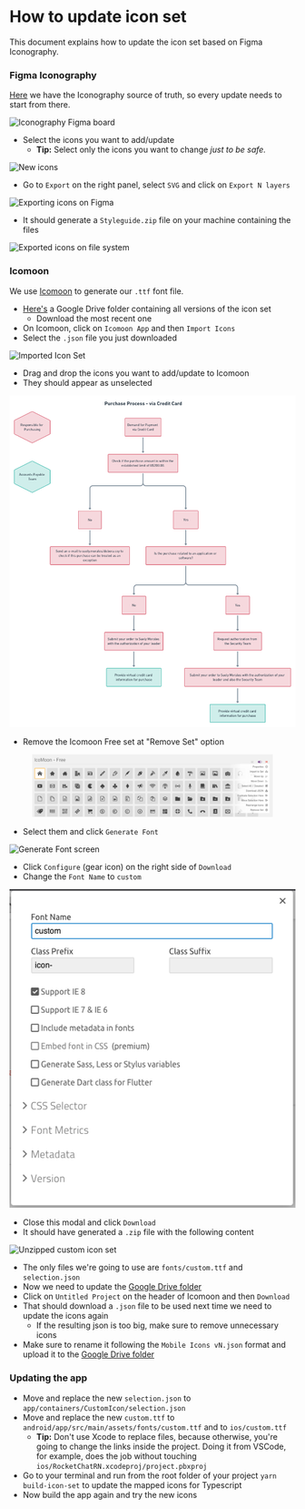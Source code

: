 # How to update icon set

This document explains how to update the icon set based on Figma Iconography.

### Figma Iconography

[Here](https://www.figma.com/file/W1fsDedouj59h65GBTkyvj/Iconography?type=design\&node-id=110-41\&mode=design\&t=ReKFo21nbuTUjsPG-0) we have the Iconography source of truth, so every update needs to start from there.

![Iconography Figma board](<../../../../.gitbook/assets/image (28) (1).png>)

* Select the icons you want to add/update
  * **Tip:** Select only the icons you want to change _just to be safe._

![New icons](<../../../../.gitbook/assets/image (34) (1).png>)

* Go to `Export` on the right panel, select `SVG` and click on `Export N layers`&#x20;

![Exporting icons on Figma](<../../../../.gitbook/assets/image (33) (1).png>)

* It should generate a `Styleguide.zip` file on your machine containing the files&#x20;

![Exported icons on file system](<../../../../.gitbook/assets/image (27) (1).png>)

### Icomoon

We use [Icomoon](https://icomoon.io/) to generate our `.ttf` font file.

* [Here's](https://drive.google.com/drive/folders/18B1Br1nyJwmJTacKd7S9BgS3z7MGHiQv) a Google Drive folder containing all versions of the icon set
  * Download the most recent one
* On Icomoon, click on `Icomoon App` and then `Import Icons`&#x20;
* Select the `.json` file you just downloaded

![Imported Icon Set](<../../../../.gitbook/assets/image (31) (1).png>)

* Drag and drop the icons you want to add/update to Icomoon
* They should appear as unselected

![Icon Set with unselect icons](<../../../../.gitbook/assets/image (25).png>)

* Remove the Icomoon Free set at "Remove Set" option

<figure><img src="../../../../.gitbook/assets/image (40).png" alt=""><figcaption></figcaption></figure>

* Select them and click `Generate Font`

![Generate Font screen](<../../../../.gitbook/assets/image (32) (1).png>)

* Click `Configure` (gear icon) on the right side of `Download`
* Change the `Font Name` to `custom`

![Configure screen](<../../../../.gitbook/assets/image (26) (1).png>)

* Close this modal and click `Download`&#x20;
* It should have generated a `.zip` file with the following content

![Unzipped custom icon set](<../../../../.gitbook/assets/image (35) (1) (1).png>)

* The only files we're going to use are `fonts/custom.ttf` and `selection.json`&#x20;
* Now we need to update the [Google Drive folder](https://drive.google.com/drive/folders/18B1Br1nyJwmJTacKd7S9BgS3z7MGHiQv)
* Click on `Untitled Project` on the header of Icomoon and then `Download`&#x20;
* That should download a `.json` file to be used next time we need to update the icons again
  * If the resulting json is too big, make sure to remove unnecessary icons
* Make sure to rename it following the `Mobile Icons vN.json` format and upload it to the [Google Drive folder](https://drive.google.com/drive/folders/18B1Br1nyJwmJTacKd7S9BgS3z7MGHiQv)

### Updating the app

* Move and replace the new `selection.json` to `app/containers/CustomIcon/selection.json`
* Move and replace the new `custom.ttf` to `android/app/src/main/assets/fonts/custom.ttf` and to `ios/custom.ttf`&#x20;
  * **Tip:** Don't use Xcode to replace files, because otherwise, you're going to change the links inside the project. Doing it from VSCode, for example, does the job without touching `ios/RocketChatRN.xcodeproj/project.pbxproj`&#x20;
* Go to your terminal and run from the root folder of your project `yarn build-icon-set` to update the mapped icons for Typescript
* Now build the app again and try the new icons
